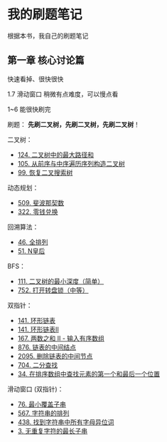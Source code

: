 # 我的刷题笔记 
根据本书，我自己的刷题笔记

## 第一章 核心讨论篇
快速看掉、很快很快

1.7 滑动窗口 稍微有点难度，可以慢点看

1~6 能很快刷完


刷题：
**先刷二叉树，先刷二叉树，先刷二叉树**！

二叉树：  
- [124. 二叉树中的最大路径和](https://leetcode-cn.com/problems/binary-tree-maximum-path-sum/)
- [105. 从前序与中序遍历序列构造二叉树](https://leetcode-cn.com/problems/construct-binary-tree-from-preorder-and-inorder-traversal/)
- [99. 恢复二叉搜索树](https://leetcode-cn.com/problems/recover-binary-search-tree/)

动态规划：  
- [509. 斐波那契数](https://leetcode-cn.com/problems/fibonacci-number)
- [322. 零钱兑换](https://leetcode-cn.com/problems/coin-change)

回溯算法：  
- [46. 全排列](https://leetcode-cn.com/problems/permutations)
- [51. N皇后](https://leetcode-cn.com/problems/n-queens)

BFS：  
- [111. 二叉树的最小深度（简单）](https://leetcode-cn.com/problems/minimum-depth-of-binary-tree)
- [752. 打开转盘锁（中等）](https://leetcode-cn.com/problems/open-the-lock)

双指针：  
- [141. 环形链表](https://leetcode-cn.com/problems/linked-list-cycle)
- [141. 环形链表II](https://leetcode-cn.com/problems/linked-list-cycle-ii)
- [167. 两数之和 II - 输入有序数组](https://leetcode-cn.com/problems/two-sum-ii-input-array-is-sorted)
- [876. 链表的中间结点](https://leetcode-cn.com/problems/middle-of-the-linked-list)
- [2095. 删除链表的中间节点](https://leetcode.cn/problems/delete-the-middle-node-of-a-linked-list)
- [704. 二分查找](https://leetcode-cn.com/problems/binary-search)
- [34. 在排序数组中查找元素的第一个和最后一个位置](https://leetcode-cn.com/problems/find-first-and-last-position-of-element-in-sorted-array)

滑动窗口 (双指针)：
- [76. 最小覆盖子串](https://leetcode-cn.com/problems/minimum-window-substring)
- [567. 字符串的排列](https://leetcode-cn.com/problems/permutation-in-string)
- [438. 找到字符串中所有字母异位词](https://leetcode-cn.com/problems/find-all-anagrams-in-a-string)
- [3. 无重复字符的最长子串](https://leetcode-cn.com/problems/longest-substring-without-repeating-characters)


